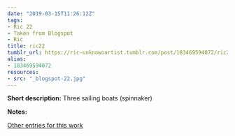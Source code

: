 ```yaml
---
date: "2019-03-15T11:26:12Z"
tags:
- Ric 22
- Taken from Blogspot
- Ric
title: ric22
tumblr_url: https://ric-unknownartist.tumblr.com/post/183469594072/ric22
alias:
- 183469594072
resources:
- src: "_blogspot-22.jpg"
---
```


**Short description:** Three sailing boats (spinnaker)

**Notes:**

[Other entries for this work](/tags/Ric-22)
